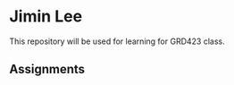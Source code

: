 <h1>Jimin Lee</h1>
This repository will be used for learning for GRD423 class.
<h2>Assignments</h2>
